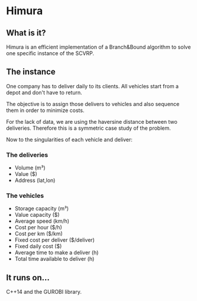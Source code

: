 # Himura

## What is it?

Himura is an efficient implementation of a Branch&Bound algorithm to solve one specific instance of the SCVRP.

## The instance

One company has to deliver daily to its clients. All vehicles start from a depot and don't have to return. 

The objective is to assign those delivers to vehicles and also sequence them in order to minimize costs. 

For the lack of data, we are using the haversine distance between two deliveries. Therefore this is a symmetric
case study of the problem.

Now to the singularities of each vehicle and deliver:

### The deliveries
- Volume (m³)
- Value ($)
- Address (lat,lon)

### The vehicles
- Storage capacity (m³)
- Value capacity ($)
- Average speed (km/h)
- Cost per hour ($/h)
- Cost per km ($/km)
- Fixed cost per deliver ($/deliver)
- Fixed daily cost ($)
- Average time to make a deliver (h)
- Total time available to deliver (h)

## It runs on...

C++14 and the GUROBI library.

